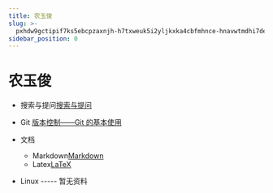 ```yaml
---
title: 农玉俊
slug: >-
  pxhdw9gctipif7ks5ebcpzaxnjh-h7txweuk5i2yljkxka4cbfmhnce-hnavwtmdhi7debkheckcvj8tnlb-hnavwt
sidebar_position: 0
---
```



# 农玉俊

- 搜索与提问[搜索与提问](wikcngIDxQ1ErKkakWPYgOKxbmb) 
- Git [版本控制——Git 的基本使用](wikcng1yvT4M86NXbVb0llp9xZd) 
- 文档
    - Markdown[Markdown](wikcnXVzdSV6b4Hxc1tfkyHIbZg) 
    - Latex[LaTeX](wikcnDJGWX1o41HEytCpxMJ6NOf) 

- Linux ----- 暂无资料

